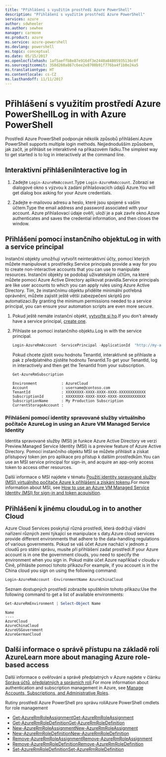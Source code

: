 ```yaml
---
title: "Přihlášení s využitím prostředí Azure PowerShell"
description: "Přihlášení s využitím prostředí Azure PowerShell"
services: azure
author: sdwheeler
ms.author: sewhee
manager: carmonm
ms.product: azure
ms.service: azure-powershell
ms.devlang: powershell
ms.topic: conceptual
ms.date: 05/15/2017
ms.openlocfilehash: 1af5aeffb8e87e916df3e2440a84805935136c0f
ms.sourcegitcommit: 358d260a867c6ee2e8700b91f776ba4f1b0e24a5
ms.translationtype: HT
ms.contentlocale: cs-CZ
ms.lasthandoff: 11/11/2017
---
```

# <a name="log-in-with-azure-powershell"></a><span data-ttu-id="98dd1-103">Přihlášení s využitím prostředí Azure PowerShell</span><span class="sxs-lookup"><span data-stu-id="98dd1-103">Log in with Azure PowerShell</span></span>

<span data-ttu-id="98dd1-104">Prostředí Azure PowerShell podporuje několik způsobů přihlášení.</span><span class="sxs-lookup"><span data-stu-id="98dd1-104">Azure PowerShell supports multiple login methods.</span></span> <span data-ttu-id="98dd1-105">Nejjednodušším způsobem, jak začít, je přihlásit se interaktivně na příkazovém řádku.</span><span class="sxs-lookup"><span data-stu-id="98dd1-105">The simplest way to get started is to log in interactively at the command line.</span></span>

## <a name="interactive-log-in"></a><span data-ttu-id="98dd1-106">Interaktivní přihlášení</span><span class="sxs-lookup"><span data-stu-id="98dd1-106">Interactive log in</span></span>

1. <span data-ttu-id="98dd1-107">Zadejte `Login-AzureRmAccount`.</span><span class="sxs-lookup"><span data-stu-id="98dd1-107">Type `Login-AzureRmAccount`.</span></span> <span data-ttu-id="98dd1-108">Zobrazí se dialogové okno s výzvou k zadání přihlašovacích údajů Azure.</span><span class="sxs-lookup"><span data-stu-id="98dd1-108">You will get dialog box asking for your Azure credentials.</span></span>

2. <span data-ttu-id="98dd1-109">Zadejte e-mailovou adresu a heslo, které jsou spojené s vaším účtem.</span><span class="sxs-lookup"><span data-stu-id="98dd1-109">Type the email address and password associated with your account.</span></span> <span data-ttu-id="98dd1-110">Azure přihlašovací údaje ověří, uloží je a pak zavře okno.</span><span class="sxs-lookup"><span data-stu-id="98dd1-110">Azure authenticates and saves the credential information, and then closes the window.</span></span>

## <a name="log-in-with-a-service-principal"></a><span data-ttu-id="98dd1-111">Přihlášení pomocí instančního objektu</span><span class="sxs-lookup"><span data-stu-id="98dd1-111">Log in with a service principal</span></span>

<span data-ttu-id="98dd1-112">Instanční objekty umožňují vytvořit neinteraktivní účty, pomocí kterých můžete manipulovat s prostředky.</span><span class="sxs-lookup"><span data-stu-id="98dd1-112">Service principals provide a way for you to create non-interactive accounts that you can use to manipulate resources.</span></span> <span data-ttu-id="98dd1-113">Instanční objekty se podobají uživatelským účtům, na které můžete pomocí Azure Active Directory aplikovat pravidla.</span><span class="sxs-lookup"><span data-stu-id="98dd1-113">Service principals are like user accounts to which you can apply rules using Azure Active Directory.</span></span> <span data-ttu-id="98dd1-114">Tím, že instančnímu objektu přidělíte minimální potřebná oprávnění, můžete zajistit ještě větší zabezpečení skriptů pro automatizaci.</span><span class="sxs-lookup"><span data-stu-id="98dd1-114">By granting the minimum permissions needed to a service principal, you can ensure your automation scripts are even more secure.</span></span>

1. <span data-ttu-id="98dd1-115">Pokud ještě nemáte instanční objekt, [vytvořte si ho](create-azure-service-principal-azureps.md).</span><span class="sxs-lookup"><span data-stu-id="98dd1-115">If you don't already have a service principal, [create one](create-azure-service-principal-azureps.md).</span></span>

2. <span data-ttu-id="98dd1-116">Přihlaste se pomocí instančního objektu.</span><span class="sxs-lookup"><span data-stu-id="98dd1-116">Log in with the service principal.</span></span>

    ```powershell
    Login-AzureRmAccount -ServicePrincipal -ApplicationId  "http://my-app" -Credential $pscredential -TenantId $tenantid
    ```

    <span data-ttu-id="98dd1-117">Pokud chcete zjistit svou hodnotu TenantId, interaktivně se přihlaste a pak z předplatného zjistěte hodnotu TenantId.</span><span class="sxs-lookup"><span data-stu-id="98dd1-117">To get your TenantId, log in interactively and then get the TenantId from your subscription.</span></span>

    ```powershell
    Get-AzureRmSubscription
    ```

    ```
    Environment           : AzureCloud
    Account               : username@contoso.com
    TenantId              : XXXXXXXX-XXXX-XXXX-XXXX-XXXXXXXXXXXX
    SubscriptionId        : XXXXXXXX-XXXX-XXXX-XXXX-XXXXXXXXXXXX
    SubscriptionName      : My Production Subscription
    CurrentStorageAccount :
    ```

### <a name="log-in-using-an-azure-vm-managed-service-identity"></a><span data-ttu-id="98dd1-118">Přihlášení pomocí identity spravované služby virtuálního počítače Azure</span><span class="sxs-lookup"><span data-stu-id="98dd1-118">Log in using an Azure VM Managed Service Identity</span></span>

<span data-ttu-id="98dd1-119">Identita spravované služby (MSI) je funkce Azure Active Directory ve verzi Preview.</span><span class="sxs-lookup"><span data-stu-id="98dd1-119">Managed Service Identity (MSI) is a preview feature of Azure Active Directory.</span></span> <span data-ttu-id="98dd1-120">Pomocí instančního objektu MSI se můžete přihlásit a získat přístupový token jen pro aplikace pro přístup k dalším prostředkům.</span><span class="sxs-lookup"><span data-stu-id="98dd1-120">You can use an MSI service principal for sign-in, and acquire an app-only access token to access other resources.</span></span>

<span data-ttu-id="98dd1-121">Další informace o MSI najdete v tématu [Použití identity spravované služby (MSI) virtuálního počítače Azure k přihlášení a získání tokenu](/azure/active-directory/msi-how-to-get-access-token-using-msi).</span><span class="sxs-lookup"><span data-stu-id="98dd1-121">For more information about MSI, see [How to use an Azure VM Managed Service Identity (MSI) for sign-in and token acquisition](/azure/active-directory/msi-how-to-get-access-token-using-msi).</span></span>

## <a name="log-in-to-another-cloud"></a><span data-ttu-id="98dd1-122">Přihlášení k jinému cloudu</span><span class="sxs-lookup"><span data-stu-id="98dd1-122">Log in to another Cloud</span></span>

<span data-ttu-id="98dd1-123">Azure Cloud Services poskytují různá prostředí, která dodržují vládní nařízení různých zemí týkající se manipulace s daty.</span><span class="sxs-lookup"><span data-stu-id="98dd1-123">Azure cloud services provide different environments that adhere to the data-handling regulations of various governments.</span></span> <span data-ttu-id="98dd1-124">Pokud se váš účet Azure nachází v jednom z cloudů pro státní správu, musíte při přihlášení zadat prostředí.</span><span class="sxs-lookup"><span data-stu-id="98dd1-124">If your Azure account is in one the government clouds, you need to specify the environment when you sign in.</span></span> <span data-ttu-id="98dd1-125">Pokud máte účet Azure například v cloudu v Číně, přihlásíte pomocí tohoto příkazu:</span><span class="sxs-lookup"><span data-stu-id="98dd1-125">For example, if you account is in the China cloud you sign on using the following command:</span></span>

```powershell
Login-AzureRmAccount -EnvironmentName AzureChinaCloud
```

<span data-ttu-id="98dd1-126">Seznam dostupných prostředí zobrazíte spuštěním tohoto příkazu:</span><span class="sxs-lookup"><span data-stu-id="98dd1-126">Use the following command to get a list of available environments:</span></span>

```powershell
Get-AzureRmEnvironment | Select-Object Name
```

```
Name
----
AzureCloud
AzureChinaCloud
AzureUSGovernment
AzureGermanCloud
```

## <a name="learn-more-about-managing-azure-role-based-access"></a><span data-ttu-id="98dd1-127">Další informace o správě přístupu na základě rolí Azure</span><span class="sxs-lookup"><span data-stu-id="98dd1-127">Learn more about managing Azure role-based access</span></span>

<span data-ttu-id="98dd1-128">Další informace o ověřování a správě předplatných v Azure najdete v článku [Správa účtů, předplatných a správních rolí](/azure/active-directory/role-based-access-control-configure).</span><span class="sxs-lookup"><span data-stu-id="98dd1-128">For more information about authentication and subscription management in Azure, see [Manage Accounts, Subscriptions, and Administrative Roles](/azure/active-directory/role-based-access-control-configure).</span></span>

<span data-ttu-id="98dd1-129">Rutiny prostředí Azure PowerShell pro správu rolí</span><span class="sxs-lookup"><span data-stu-id="98dd1-129">Azure PowerShell cmdlets for role management</span></span>

* [<span data-ttu-id="98dd1-130">Get-AzureRmRoleAssignment</span><span class="sxs-lookup"><span data-stu-id="98dd1-130">Get-AzureRmRoleAssignment</span></span>](/powershell/module/AzureRM.Resources/Get-AzureRmRoleAssignment)
* [<span data-ttu-id="98dd1-131">Get-AzureRmRoleDefinition</span><span class="sxs-lookup"><span data-stu-id="98dd1-131">Get-AzureRmRoleDefinition</span></span>](/powershell/module/AzureRM.Resources/Get-AzureRmRoleDefinition)
* [<span data-ttu-id="98dd1-132">New-AzureRmRoleAssignment</span><span class="sxs-lookup"><span data-stu-id="98dd1-132">New-AzureRmRoleAssignment</span></span>](/powershell/module/AzureRM.Resources/New-AzureRmRoleAssignment)
* [<span data-ttu-id="98dd1-133">New-AzureRmRoleDefinition</span><span class="sxs-lookup"><span data-stu-id="98dd1-133">New-AzureRmRoleDefinition</span></span>](/powershell/module/AzureRM.Resources/New-AzureRmRoleDefinition)
* [<span data-ttu-id="98dd1-134">Remove-AzureRmRoleAssignment</span><span class="sxs-lookup"><span data-stu-id="98dd1-134">Remove-AzureRmRoleAssignment</span></span>](/powershell/module/AzureRM.Resources/Remove-AzureRmRoleAssignment)
* [<span data-ttu-id="98dd1-135">Remove-AzureRmRoleDefinition</span><span class="sxs-lookup"><span data-stu-id="98dd1-135">Remove-AzureRmRoleDefinition</span></span>](/powershell/module/AzureRM.Resources/Remove-AzureRmRoleDefinition)
* [<span data-ttu-id="98dd1-136">Set-AzureRmRoleDefinition</span><span class="sxs-lookup"><span data-stu-id="98dd1-136">Set-AzureRmRoleDefinition</span></span>](/powershell/moduel/AzureRM.Resources/Set-AzureRmRoleDefinition)
